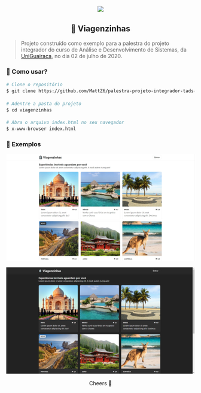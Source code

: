 <p align="center">
  <img src="https://www.guairaca.com.br/wp-content/themes/guairaca-mobile/images/uniguairaca.png" width="260" />
</p>

<h2 align="center">
  🧳 Viagenzinhas
</h2>

> Projeto construído como exemplo para a palestra do projeto integrador do curso de Análise e Desenvolvimento de Sistemas, da [UniGuairaca](https://www.guairaca.com.br), no dia 02 de julho de 2020.


### 📝 Como usar?

```bash
# Clone o repositório
$ git clone https://github.com/MattZ6/palestra-projeto-integrador-tads-2020.git viagenzinhas

# Adentre a pasta do projeto
$ cd viagenzinhas

# Abra o arquivo index.html no seu navegador
$ x-www-browser index.html
```

### 🎨 Exemplos

![Light](github/home_light.jpg)

![Dark](github/home.png)


<p align="center">Cheers 🍻</p>